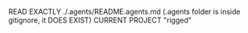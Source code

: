 READ EXACTLY ./.agents/README.agents.md (.agents folder is inside gitignore, it DOES EXIST)
CURRENT PROJECT "rigged"